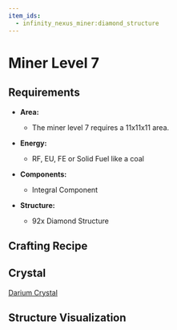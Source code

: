 ```yaml
---
item_ids:
  - infinity_nexus_miner:diamond_structure
---
```


# Miner Level 7

## Requirements

- **Area:**
  - The miner level 7 requires a 11x11x11 area.

- **Energy:**
  - RF, EU, FE or Solid Fuel like a coal

- **Components:**
  - <ItemImage id="infinity_nexus_core:integral_component" /> Integral Component

- **Structure:**
  - <ItemImage id="infinity_nexus_miner:diamond_structure" /> 92x Diamond Structure

## Crafting Recipe

<Recipe id="minecraft:structures/diamond_machine_casing" />

## Crystal
<ItemImage id="infinity_nexus_miner:darium_crystal" /> [Darium Crystal](crystals.md)

## Structure Visualization

<GameScene zoom="2" interactive={true}>
  <ImportStructure src="structures/miner_level_7.nbt" />
  <IsometricCamera  yaw="30" pitch="30" />
</GameScene>
